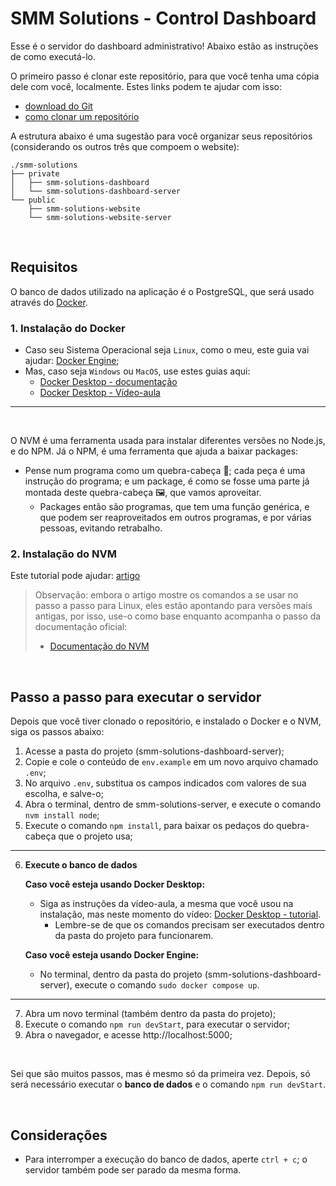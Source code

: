 # SMM Solutions - Control Dashboard

Esse é o servidor do dashboard administrativo! Abaixo estão as instruções de como executá-lo.

O primeiro passo é clonar este repositório, para que você tenha uma cópia dele com você, localmente. Estes links podem te ajudar com isso: 
- [download do Git](https://git-scm.com/downloads)
- [como clonar um repositório](https://www.youtube.com/watch?v=w7JF8XSlO2M) 

A estrutura abaixo é uma sugestão para você organizar seus repositórios (considerando os outros três que compoem o website):
```
./smm-solutions  
├── private  
│   ├── smm-solutions-dashboard  
│   └── smm-solutions-dashboard-server
└── public  
    ├── smm-solutions-website  
    └── smm-solutions-website-server
``` 

<br>

## Requisitos
O banco de dados utilizado na aplicação é o PostgreSQL, que será usado através do [Docker](https://www.youtube.com/watch?v=-pUZBovqRcU).
### 1. Instalação do Docker
- Caso seu Sistema Operacional seja `Linux`, como o meu, este guia vai ajudar: [Docker Engine](https://docs.docker.com/engine/install/);
- Mas, caso seja `Windows` ou `MacOS`, use estes guias aqui: 
    - [Docker Desktop - documentação](https://docs.docker.com/desktop/)
    - [Docker Desktop - Vídeo-aula](https://www.youtube.com/watch?v=cMyoSkQZ41E)
<hr>
<br>

O NVM é uma ferramenta usada para instalar diferentes versões no Node.js, e do NPM. Já o NPM, é uma ferramenta que ajuda a baixar packages:  <br>
- Pense num programa como um quebra-cabeça 🧩; cada peça é uma instrução do programa; e um package, é como se fosse uma parte já montada deste quebra-cabeça 🖼️, que vamos aproveitar.  <br>
    - Packages então são programas, que tem uma função genérica, e que podem ser reaproveitados em outros programas, e por várias pessoas, evitando retrabalho.

### 2. Instalação do NVM
Este tutorial pode ajudar: [artigo](https://www.freecodecamp.org/news/node-version-manager-nvm-install-guide/)
> Observação: embora o artigo mostre os comandos a se usar no passo a passo para Linux, eles estão apontando para versões mais antigas, por isso, use-o como base enquanto acompanha o passo da documentação oficial:
>   - [Documentação do NVM](https://github.com/nvm-sh/nvm?tab=readme-ov-file#installing-and-updating)

<br>

## Passo a passo para executar o servidor
Depois que você tiver clonado o repositório, e instalado o Docker e o NVM, siga os passos abaixo:

1. Acesse a pasta do projeto (smm-solutions-dashboard-server);
2. Copie e cole o conteúdo de `env.example` em um novo arquivo chamado `.env`;
3. No arquivo `.env`, substitua os campos indicados com valores de sua escolha, e salve-o;
4. Abra o terminal, dentro de smm-solutions-server, e execute o comando `nvm install node`;
5. Execute o comando `npm install`, para baixar os pedaços do quebra-cabeça que o projeto usa;
<hr>

6. **Execute o banco de dados**  

    **Caso você esteja usando Docker Desktop:**  
    - Siga as instruções da vídeo-aula, a mesma que você usou na instalação, mas neste momento do vídeo: [Docker Desktop - tutorial](https://youtu.be/cMyoSkQZ41E?t=392).  
        - Lembre-se de que os comandos precisam ser executados dentro da pasta do projeto para funcionarem.

    **Caso você esteja usando Docker Engine:**  
    - No terminal, dentro da pasta do projeto (smm-solutions-dashboard-server), execute o comando `sudo docker compose up`.
<hr>

7. Abra um novo terminal (também dentro da pasta do projeto);
8. Execute o comando `npm run devStart`, para executar o servidor;
9. Abra o navegador, e acesse http://localhost:5000;

<br>

Sei que são muitos passos, mas é mesmo só da primeira vez. Depois, só será necessário executar o **banco de dados** e o comando `npm run devStart`.

<br>

## Considerações
- Para interromper a execução do banco de dados, aperte `ctrl + c`; o servidor também pode ser parado da mesma forma.